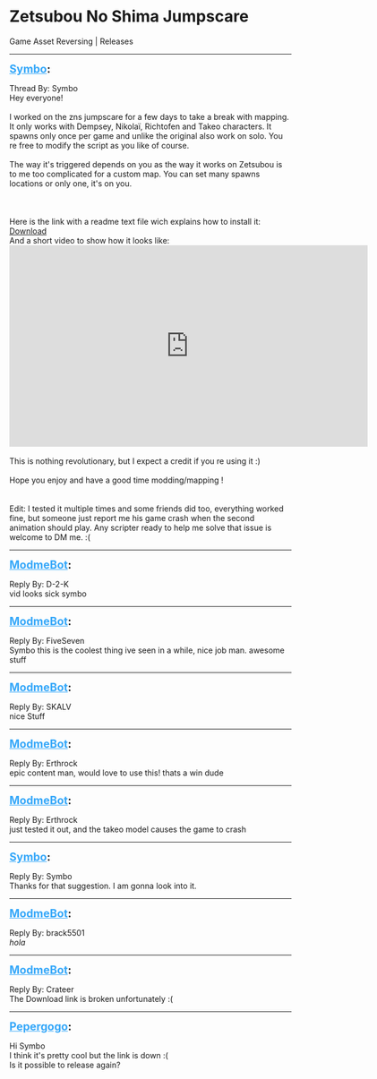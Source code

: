 # Zetsubou No Shima Jumpscare
Game Asset Reversing | Releases

---
<strong style="font-size: 1.4em;"><span style="text-decoration: underline;text-decoration-color: #34a7f9;"><span style="color:#34a7f9;">Symbo</span></span>:</strong>

<p>Thread By: Symbo<br />Hey everyone!<br /> <br />I worked on the zns jumpscare for a few days to take a break with mapping. <br />It only works with Dempsey, Nikola&#239;, Richtofen and Takeo characters. It spawns only once per game and unlike the original also work on solo. You re free to modify the script as you like of course.<br /> <br />The way it&#39;s triggered depends on you as the way it works on Zetsubou is to me too complicated for a custom map. You can set many spawns locations or only one, it&#39;s on you.<br /> <br /> <br /> <br />Here is the link with a readme text file wich explains how to install it: <br /><a href="https://drive.google.com/file/d/1odlRaMSz1wLpmrNVgKZTS6GGhrX9hpAd/view?usp=sharing">Download</a> <br />And a short video to show how it looks like:<br /><iframe type="text/html" width="640" height="360" src="https://www.youtube.com/embed/JOVhiTe0Exs" frameborder="0"></iframe><br /> <br />This is nothing revolutionary, but I expect a credit if you re using it :)<br /> <br />Hope you enjoy and have a good time modding/mapping !<br /> <br /> <br />Edit: I tested it multiple times and some friends did too, everything worked fine, but someone just report me his game crash when the second animation should play. Any scripter ready to help me solve that issue is welcome to DM me. :(</p>

---
<strong style="font-size: 1.4em;"><span style="text-decoration: underline;text-decoration-color: #34a7f9;"><span style="color:#34a7f9;">ModmeBot</span></span>:</strong>

<p>Reply By: D-2-K<br />vid looks sick symbo</p>

---
<strong style="font-size: 1.4em;"><span style="text-decoration: underline;text-decoration-color: #34a7f9;"><span style="color:#34a7f9;">ModmeBot</span></span>:</strong>

<p>Reply By: FiveSeven<br />Symbo this is the coolest thing ive seen in a while, nice job man. awesome stuff</p>

---
<strong style="font-size: 1.4em;"><span style="text-decoration: underline;text-decoration-color: #34a7f9;"><span style="color:#34a7f9;">ModmeBot</span></span>:</strong>

<p>Reply By: SKALV<br />nice Stuff</p>

---
<strong style="font-size: 1.4em;"><span style="text-decoration: underline;text-decoration-color: #34a7f9;"><span style="color:#34a7f9;">ModmeBot</span></span>:</strong>

<p>Reply By: Erthrock<br />epic content man, would love to use this! thats a win dude</p>

---
<strong style="font-size: 1.4em;"><span style="text-decoration: underline;text-decoration-color: #34a7f9;"><span style="color:#34a7f9;">ModmeBot</span></span>:</strong>

<p>Reply By: Erthrock<br />just tested it out, and the takeo model causes the game to crash</p>

---
<strong style="font-size: 1.4em;"><span style="text-decoration: underline;text-decoration-color: #34a7f9;"><span style="color:#34a7f9;">Symbo</span></span>:</strong>

<p>Reply By: Symbo<br />Thanks for that suggestion. I am gonna look into it.</p>

---
<strong style="font-size: 1.4em;"><span style="text-decoration: underline;text-decoration-color: #34a7f9;"><span style="color:#34a7f9;">ModmeBot</span></span>:</strong>

<p>Reply By: brack5501<br /><em>hola</em></p>

---
<strong style="font-size: 1.4em;"><span style="text-decoration: underline;text-decoration-color: #34a7f9;"><span style="color:#34a7f9;">ModmeBot</span></span>:</strong>

<p>Reply By: Crateer<br />The Download link is broken unfortunately :(</p>

---
<strong style="font-size: 1.4em;"><span style="text-decoration: underline;text-decoration-color: #34a7f9;"><span style="color:#34a7f9;">Pepergogo</span></span>:</strong>

<p>Hi Symbo<br />I think it&#39;s pretty cool but the link is down :(<br />Is it possible to release again?</p>
